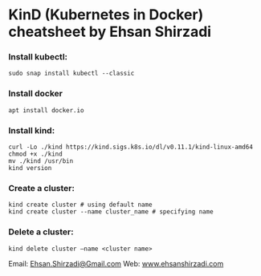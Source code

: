 # KinD (Kubernetes in Docker) cheatsheet by Ehsan Shirzadi

### Install kubectl:
```
sudo snap install kubectl --classic
```

### Install docker
``` 
apt install docker.io
```

### Install kind:
```
curl -Lo ./kind https://kind.sigs.k8s.io/dl/v0.11.1/kind-linux-amd64
chmod +x ./kind
mv ./kind /usr/bin
kind version
```

### Create a cluster:
```
kind create cluster # using default name
kind create cluster --name cluster_name # specifying name
```

### Delete a cluster:
```
kind delete cluster –name <cluster name>
```


Email: Ehsan.Shirzadi@Gmail.com
Web: www.ehsanshirzadi.com
